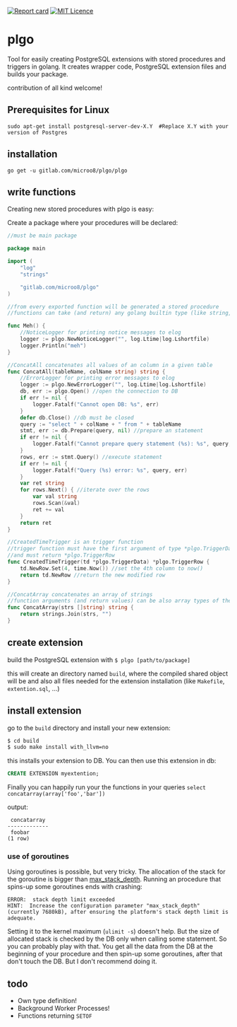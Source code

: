 [![Report card](http://goreportcard.com/badge/microo8/plgo)](http://goreportcard.com/report/microo8/plgo)
[![MIT Licence](https://badges.frapsoft.com/os/mit/mit.png?v=103)](https://opensource.org/licenses/mit-license.php)

# plgo
Tool for easily creating PostgreSQL extensions with stored procedures and triggers in golang. It creates wrapper code, PostgreSQL extension files and builds your package.

contribution of all kind welcome!

## Prerequisites for Linux

`sudo apt-get install postgresql-server-dev-X.Y  #Replace X.Y with your version of Postgres`

## installation

`go get -u gitlab.com/microo8/plgo/plgo`

## write functions

Creating new stored procedures with plgo is easy:

Create a package where your procedures will be declared:

```go
//must be main package

package main

import (
	"log"
	"strings"

	"gitlab.com/microo8/plgo"
)

//from every exported function will be generated a stored procedure
//functions can take (and return) any golang builtin type (like string, int, float64, []int, ...)

func Meh() {
    //NoticeLogger for printing notice messages to elog
    logger := plgo.NewNoticeLogger("", log.Ltime|log.Lshortfile)
    logger.Println("meh")
}

//ConcatAll concatenates all values of an column in a given table
func ConcatAll(tableName, colName string) string {
    //ErrorLogger for printing error messages to elog
    logger := plgo.NewErrorLogger("", log.Ltime|log.Lshortfile)
    db, err := plgo.Open() //open the connection to DB
    if err != nil {
        logger.Fatalf("Cannot open DB: %s", err)
    }
    defer db.Close() //db must be closed
    query := "select " + colName + " from " + tableName
    stmt, err := db.Prepare(query, nil) //prepare an statement
    if err != nil {
        logger.Fatalf("Cannot prepare query statement (%s): %s", query, err)
    }
    rows, err := stmt.Query() //execute statement
    if err != nil {
        logger.Fatalf("Query (%s) error: %s", query, err)
    }
    var ret string
    for rows.Next() { //iterate over the rows
        var val string
        rows.Scan(&val)
        ret += val
    }
    return ret
}

//CreatedTimeTrigger is an trigger function
//trigger function must have the first argument of type *plgo.TriggerData
//and must return *plgo.TriggerRow
func CreatedTimeTrigger(td *plgo.TriggerData) *plgo.TriggerRow {
    td.NewRow.Set(4, time.Now()) //set the 4th column to now()
    return td.NewRow //return the new modified row
}

//ConcatArray concatenates an array of strings
//function arguments (and return values) can be also array types of the golang builtin types
func ConcatArray(strs []string) string {
    return strings.Join(strs, "")
}
```

## create extension

build the PostgreSQL extension with `$ plgo [path/to/package]`

this will create an directory named `build`, where the compiled shared object will be and also all files needed for the extension installation (like `Makefile`, `extention.sql`, ...)

## install extension

go to the `build` directory and install your new extension:

```bash
$ cd build
$ sudo make install with_llvm=no
```

this installs your extension to DB. You can then use this extension in db:

```sql
CREATE EXTENSION myextention;
```

Finally you can happily run your the functions in your queries `select concatarray(array['foo','bar'])`

output:

```
 concatarray
-------------
 foobar
(1 row)
```

### use of goroutines

Using goroutines is possible, but very tricky. The allocation of the stack for the goroutine is bigger than [max_stack_depth](https://www.postgresql.org/docs/current/static/runtime-config-resource.html). Running an procedure that spins-up some goroutines ends with crashing:

```
ERROR:  stack depth limit exceeded
HINT:  Increase the configuration parameter "max_stack_depth" (currently 7680kB), after ensuring the platform's stack depth limit is adequate.
```

Setting it to the kernel maximum (`ulimit -s`) doesn't help.
But the size of allocated stack is checked by the DB only when calling some statement. So you can probably play with that. You get all the data from the DB at the beginning of your procedure and then spin-up some goroutines, after that don't touch the DB. But I don't recommend doing it.

## todo

- Own type definition!
- Background Worker Processes!
- Functions returning `SETOF`

